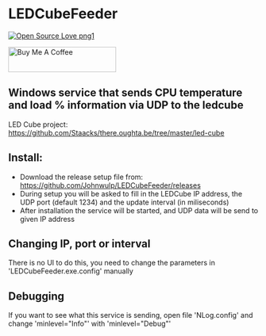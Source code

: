 # LEDCubeFeeder

[![Open Source Love png1](https://badges.frapsoft.com/os/v1/open-source.png?v=103)](https://github.com/ellerbrock/open-source-badges/)

<a href="https://www.buymeacoffee.com/johnwulp" target="_blank"><img src="https://cdn.buymeacoffee.com/buttons/default-orange.png" alt="Buy Me A Coffee" style="height: 51px !important;width: 217px !important;" ></a>

## Windows service that sends CPU temperature and load % information via UDP to the ledcube

LED Cube project:
https://github.com/Staacks/there.oughta.be/tree/master/led-cube

## Install:
- Download the release setup file from: https://github.com/Johnwulp/LEDCubeFeeder/releases
- During setup you will be asked to fill in the LEDCube IP address, the UDP port (default 1234) and the update interval (in miliseconds)
- After installation the service will be started, and UDP data will be send to given IP address

## Changing IP, port or interval
There is no UI to do this, you need to change the parameters in 'LEDCubeFeeder.exe.config' manually

## Debugging
If you want to see what this service is sending, open file 'NLog.config' and change 'minlevel="Info"' with 'minlevel="Debug"'